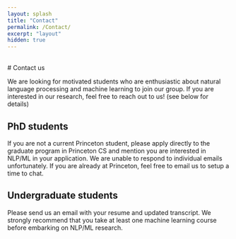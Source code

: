 ```yaml
---
layout: splash
title: "Contact"
permalink: /Contact/
excerpt: "layout"
hidden: true
---
```


<br>
# Contact us

We are looking for motivated students who are enthusiastic about natural language processing and machine learning to join our group. If you are interested in our research, feel free to reach out to us! (see below for details)

## PhD students

If you are not a current Princeton student, please apply directly to the graduate program in Princeton CS and mention you are interested in NLP/ML in your application. We are unable to respond to individual emails unfortunately.
If you are already at Princeton, feel free to email us to setup a time to chat.
## Undergraduate students

Please send us an email with your resume and updated transcript. We strongly recommend that you take at least one machine learning course before embarking on NLP/ML research.